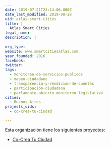 ```yaml
---
date: 2019-07-21T23:14:06.000Z
date_last_modified: 2019-08-28
uid: atlas-smart-cities
title: |
  Atlas Smart Cities
legal_name: 
description: |
  
org_type: 
website: www.smartcitiesatlas.com
year_founded: 2016
facebook: 
twitter: 
tags:
  - monitoreo-de-servicios-publicos
  - mapeo-ciudadano
  - transparencia-y-rendicion-de-cuentas
  - participación-ciudadana
  - parlamento-abierto-monitoreo-legislativo
cities: 
  - Buenos Aires
projects_uids:
  - co-crea-tu-ciudad

---
```


Esta organización tiene los siguientes proyectos:

- [Co-Creá Tu Ciudad](/proyectos/co-crea-tu-ciudad)
